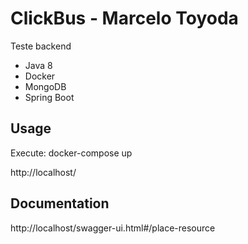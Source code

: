 # ClickBus - Marcelo Toyoda

Teste backend

- Java 8
- Docker
- MongoDB
- Spring Boot

## Usage

Execute: docker-compose up

http://localhost/

## Documentation

http://localhost/swagger-ui.html#/place-resource